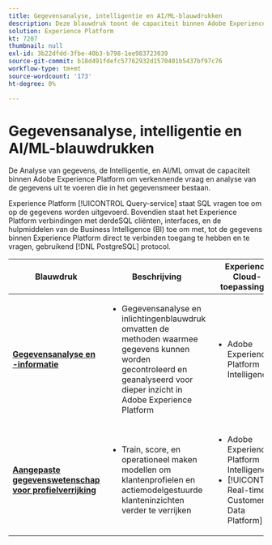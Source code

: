 ```yaml
---
title: Gegevensanalyse, intelligentie en AI/ML-blauwdrukken
description: Deze blauwdruk toont de capaciteit binnen Adobe Experience Platform om verkennende vraag en analyse van de gegevens uit te voeren die in het gegevensmeer bestaan.
solution: Experience Platform
kt: 7207
thumbnail: null
exl-id: 3b22dfdd-3fbe-40b3-b798-1ee983723039
source-git-commit: b18d491fdefc57762932d1570401b5437bf97c76
workflow-type: tm+mt
source-wordcount: '173'
ht-degree: 0%

---
```


# Gegevensanalyse, intelligentie en AI/ML-blauwdrukken

De Analyse van gegevens, de Intelligentie, en AI/ML omvat de capaciteit binnen Adobe Experience Platform om verkennende vraag en analyse van de gegevens uit te voeren die in het gegevensmeer bestaan.

Experience Platform [!UICONTROL Query-service] staat SQL vragen toe om op de gegevens worden uitgevoerd. Bovendien staat het Experience Platform verbindingen met derdeSQL cliënten, interfaces, en de hulpmiddelen van de Business Intelligence (BI) toe om met, tot de gegevens binnen Experience Platform direct te verbinden toegang te hebben en te vragen, gebruikend [!DNL PostgreSQL] protocol.

| Blauwdruk | Beschrijving | Experience Cloud-toepassingen |
|---|---|---|
| **[Gegevensanalyse en -informatie](analysis.md)** | <ul><li>Gegevensanalyse en inlichtingenblauwdruk omvatten de methoden waarmee gegevens kunnen worden gecontroleerd en geanalyseerd voor dieper inzicht in Adobe Experience Platform</ul></li> | <ul><li> Adobe Experience Platform Intelligence</ul></li> |
| **[Aangepaste gegevenswetenschap voor profielverrijking](data-science.md)** | <ul><li>Train, score, en operationeel maken modellen om klantenprofielen en actiemodelgestuurde klanteninzichten verder te verrijken</li></ul> | <ul><li>Adobe Experience Platform Intelligence</li><li> [!UICONTROL Real-time Customer Data Platform]</li></ul> |

